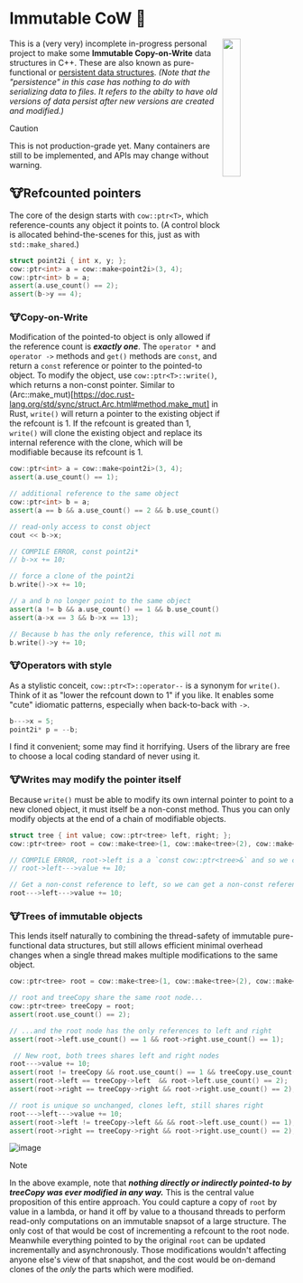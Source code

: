 # Immutable CoW 🐄
<img src="https://github.com/meggsOmatic/immutable-cow/assets/5649419/38b58176-cdbe-4f17-8817-bbaedb70238b" height=25% width=25% align="right"/>

This is a (very very) incomplete in-progress personal project to make some **Immutable Copy-on-Write** data structures in C++. These are also known as pure-functional or [persistent data structures](https://en.wikipedia.org/wiki/Persistent_data_structure). *(Note that the "persistence" in this case has nothing to do with serializing data to files. It refers to the abilty to have old versions of data persist after new versions are created and modified.)*

> [!CAUTION]
> This is not production-grade yet. Many containers are still to be implemented, and APIs may change without warning.

## 🐮Refcounted pointers 
The core of the design starts with `cow::ptr<T>`, which reference-counts any object it points to. (A control block is allocated behind-the-scenes for this, just as with `std::make_shared`.)
```cpp
struct point2i { int x, y; };
cow::ptr<int> a = cow::make<point2i>(3, 4);
cow::ptr<int> b = a;
assert(a.use_count() == 2);
assert(b->y == 4);
```

### 🐮Copy-on-Write
Modification of the pointed-to object is only allowed if the reference count is ***exactly one***. The `operator *` and `operator ->` methods and `get()` methods are `const`, and return a `const` reference or pointer to the pointed-to object. To modify the object, use `cow::ptr<T>::write()`, which returns a non-const pointer. Similar to (Arc::make_mut)[https://doc.rust-lang.org/std/sync/struct.Arc.html#method.make_mut] in Rust, `write()` will return a pointer to the existing object if the refcount is 1. If the refcount is greated than 1, `write()` will clone the existing object and replace its internal reference with the clone, which will be modifiable because its refcount is 1.

```cpp
cow::ptr<int> a = cow::make<point2i>(3, 4);
assert(a.use_count() == 1);

// additional reference to the same object
cow::ptr<int> b = a;
assert(a == b && a.use_count() == 2 && b.use_count() == 2);

// read-only access to const object
cout << b->x;

// COMPILE ERROR, const point2i*
// b->x += 10;

// force a clone of the point2i
b.write()->x += 10;

// a and b no longer point to the same object
assert(a != b && a.use_count() == 1 && b.use_count() == 1);
assert(a->x == 3 && b->x == 13);

// Because b has the only reference, this will not make a second clone.
b.write()->y += 10;
```

### 🐮Operators with style
As a stylistic conceit, `cow::ptr<T>::operator--` is a synonym for `write()`. Think of it as "lower the refcount down to 1" if you like. It enables some "cute" idiomatic patterns, especially when back-to-back with `->`.
```cpp
b--->x = 5;
point2i* p = --b;
```
I find it convenient; some may find it horrifying. Users of the library are free to choose a local coding standard of never using it.

### 🐮Writes may modify the pointer itself
Because `write()` must be able to modify its own internal pointer to point to a new cloned object, it must itself be a non-const method. Thus you can only modify objects at the end of a chain of modifiable objects.
```cpp
struct tree { int value; cow::ptr<tree> left, right; };
cow::ptr<tree> root = cow::make<tree>(1, cow::make<tree>(2), cow::make<tree>(3));

// COMPILE ERROR, root->left is a a `const cow::ptr<tree>&` and so we can't use write().
// root->left--->value += 10;

// Get a non-const reference to left, so we can get a non-const reference to left->value.
root--->left--->value += 10;
```

### 🐮Trees of immutable objects
This lends itself naturally to combining the thread-safety of immutable pure-functional data structures, but still allows efficient minimal overhead changes when a single thread makes multiple modifications to the same object.
```cpp
cow::ptr<tree> root = cow::make<tree>(1, cow::make<tree>(2), cow::make<tree>(3));

// root and treeCopy share the same root node...
cow::ptr<tree> treeCopy = root;
assert(root.use_count() == 2);

// ...and the root node has the only references to left and right
assert(root->left.use_count() == 1 && root->right.use_count() == 1);

 // New root, both trees shares left and right nodes
root--->value += 10;
assert(root != treeCopy && root.use_count() == 1 && treeCopy.use_count() == 1);
assert(root->left == treeCopy->left  && root->left.use_count() == 2);
assert(root->right == treeCopy->right && root->right.use_count() == 2);

// root is unique so unchanged, clones left, still shares right
root--->left--->value += 10;
assert(root->left != treeCopy->left && && root->left.use_count() == 1);
assert(root->right == treeCopy->right && root->right.use_count() == 2);
```
![image](https://github.com/meggsOmatic/immutable-cow/assets/5649419/492b97f0-b8d7-4308-94b8-55768aae3b20)

> [!NOTE]
> In the above example, note that ***nothing directly or indirectly pointed-to by treeCopy was ever modified in any way.*** This is the central value proposition of this entire approach. You could capture a copy of `root` by value in a lambda, or hand it off by value to a thousand threads to perform read-only computations on an immutable snapsot of a large structure. The only cost of that would be cost of incrementing a refcount to the root node. Meanwhile everything pointed to by the original `root` can be updated incrementally and asynchronously. Those modifications wouldn't affecting anyone else's view of that snapshot, and the cost would be on-demand clones of the *only* the parts which were modified.

